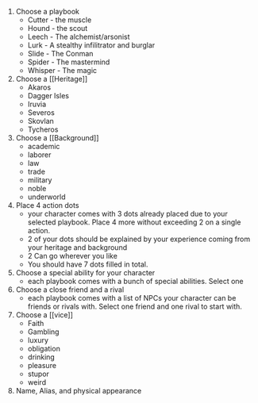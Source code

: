 1. Choose a playbook
	- Cutter - the muscle
	- Hound - the scout
	- Leech - The alchemist/arsonist
	- Lurk - A stealthy infilitrator and burglar
	- Slide - The Conman
	- Spider - The mastermind
	- Whisper - The magic
2. Choose a [[Heritage]]
	- Akaros
	- Dagger Isles
	- Iruvia
	- Severos
	- Skovlan
	- Tycheros
3. Choose a [[Background]] 
	- academic
	- laborer
	- law
	- trade
	- military
	- noble
	- underworld
4. Place 4 action dots
	- your character comes with 3 dots already placed due to your selected playbook. Place 4 more without exceeding 2 on a single action. 
	- 2 of your dots should be explained by your experience coming from your heritage and background
	- 2 Can go wherever you like
	- You should have 7 dots filled in total. 
5. Choose a special ability for your character
	- each playbook comes with a bunch of special abilities. Select one 
6. Choose a close friend and a rival
	- each playbook comes with a list of NPCs your character can be friends or rivals with. Select one friend and one rival to start with.
7. Choose a [[vice]]
	- Faith
	- Gambling
	- luxury
	- obligation
	- drinking 
	- pleasure
	- stupor
	- weird
8. Name, Alias, and physical appearance